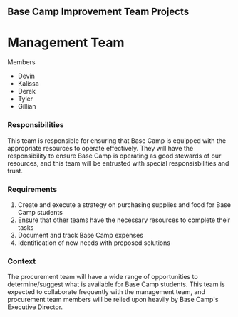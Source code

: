 ## Base Camp Improvement Team Projects


# Management Team

Members
* Devin
* Kalissa
* Derek
* Tyler
* Gillian

### Responsibilities
This team is responsible for ensuring that Base Camp is equipped with the appropriate resources to operate effectively. They will have the responsibility to ensure Base Camp is operating as good stewards of our resources, and this team will be entrusted with special responsisbilities and trust.

### Requirements
1. Create and execute a strategy on purchasing supplies and food for Base Camp students
2. Ensure that other teams have the necessary resources to complete their tasks
3. Document and track Base Camp expenses
4. Identification of new needs with proposed solutions

### Context
The procurement team will have a wide range of opportunities to determine/suggest what is available for Base Camp students. This team is expected to collaborate frequently with the management team, and procurement team members will be relied upon heavily by Base Camp's Executive Director. 